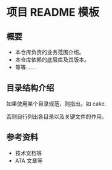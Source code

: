 # 项目 README 模板

## 概要

- 本仓库负责的业务范围介绍。
- 本仓库依赖的底层库及其版本。
- 等等……
## 目录结构介绍

如果使用某个目录规范，则指出。如 cake.

否则自行列出各目录以及关键文件的作用。

## 参考资料

- 技术文档等
- ATA 文章等
